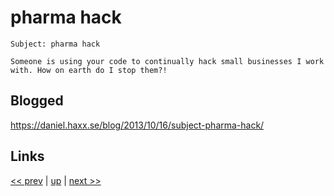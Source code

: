 # pharma hack

    Subject: pharma hack
    
    Someone is using your code to continually hack small businesses I work
    with. How on earth do I stop them?!
    
## Blogged

<https://daniel.haxx.se/blog/2013/10/16/subject-pharma-hack/>

## Links

[<< prev](2013-08-10.md) | [up](../) | [next >> ](../2015/2015-06-08.md)
